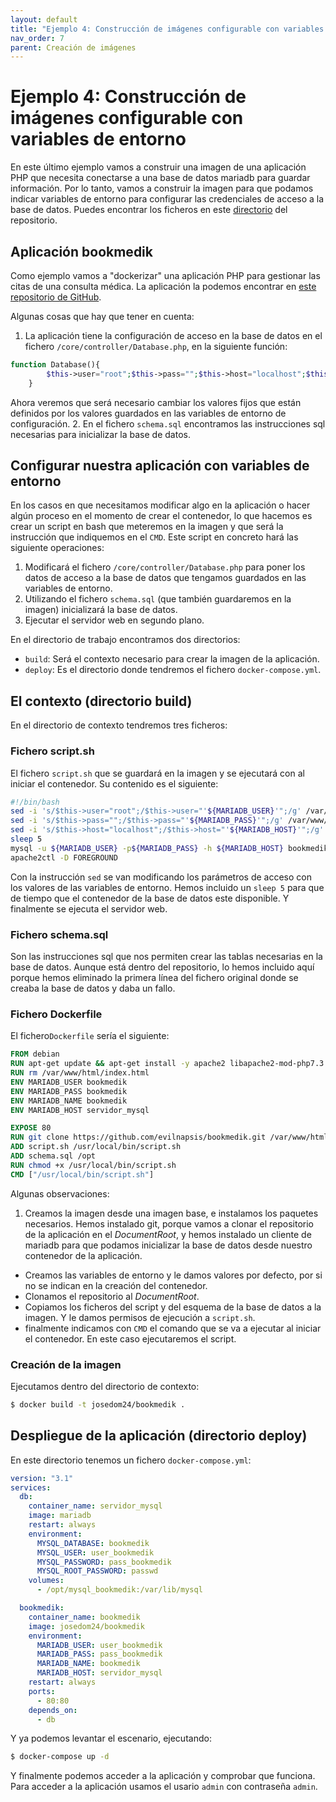 ```yaml
---
layout: default
title: "Ejemplo 4: Construcción de imágenes configurable con variables de entorno"
nav_order: 7
parent: Creación de imágenes
---
```


# Ejemplo 4: Construcción de imágenes configurable con variables de entorno

En este último ejemplo vamos a construir una imagen de una aplicación PHP que necesita conectarse a una base de datos mariadb para guardar información. Por lo tanto, vamos a construir la imagen para que podamos indicar variables de entorno para configurar las credenciales de acceso a la base de datos. Puedes encontrar los ficheros en este [directorio](https://github.com/iesgn/curso_docker_2021/tree/main/ejemplos/sesion6/ejemplo4) del repositorio.

## Aplicación bookmedik

Como ejemplo vamos a "dockerizar" una aplicación PHP para gestionar las citas de una consulta médica. La aplicación la podemos encontrar en [este repositorio de GitHub](https://github.com/evilnapsis/bookmedik.git).

Algunas cosas que hay que tener en cuenta:

1. La aplicación tiene la configuración de acceso en la base de datos en el fichero `/core/controller/Database.php`, en la siguiente función:

```php
function Database(){
		$this->user="root";$this->pass="";$this->host="localhost";$this->ddbb="bookmedik";
    }
```
  Ahora veremos que será necesario cambiar los valores fijos que están definidos por los valores guardados en las variables de entorno de configuración.
2. En el fichero `schema.sql` encontramos las instrucciones sql necesarias para inicializar la base de datos.

## Configurar nuestra aplicación con variables de entorno

En los casos en que necesitamos modificar algo en la aplicación o hacer algún proceso en el momento de crear el contenedor, lo que hacemos es crear un script en bash que meteremos en la imagen y que será la instrucción que indiquemos en el `CMD`. Este script en concreto hará las siguiente operaciones:

1. Modificará el fichero `/core/controller/Database.php` para poner los datos de acceso a la base de datos que tengamos guardados en las variables de entorno.
2. Utilizando el fichero `schema.sql` (que también guardaremos en la imagen) inicializará la base de datos.
3. Ejecutar el servidor web en segundo plano.

En el directorio de trabajo encontramos dos directorios:

* `build`: Será el contexto necesario para crear la imagen de la aplicación.
* `deploy`: Es el directorio donde tendremos el fichero `docker-compose.yml`.

## El contexto (directorio build)

En el directorio de contexto tendremos tres ficheros:

### Fichero script.sh

El fichero `script.sh` que se guardará en la imagen y se ejecutará con al iniciar el contenedor. Su contenido es el siguiente:

```bash
#!/bin/bash
sed -i 's/$this->user="root";/$this->user="'${MARIADB_USER}'";/g' /var/www/html/core/controller/Database.php
sed -i 's/$this->pass="";/$this->pass="'${MARIADB_PASS}'";/g' /var/www/html/core/controller/Database.php
sed -i 's/$this->host="localhost";/$this->host="'${MARIADB_HOST}'";/g' /var/www/html/core/controller/Database.php
sleep 5
mysql -u ${MARIADB_USER} -p${MARIADB_PASS} -h ${MARIADB_HOST} bookmedik < /opt/schema.sql
apache2ctl -D FOREGROUND
```
Con la instrucción `sed` se van modificando los parámetros de acceso con los valores de las variables de entorno. Hemos incluido un `sleep 5` para que de tiempo que el contenedor de la base de datos este disponible. Y finalmente se ejecuta el servidor web.

### Fichero schema.sql

Son las instrucciones sql que nos permiten crear las tablas necesarias en la base de datos.
Aunque está dentro del repositorio, lo hemos incluido aquí porque hemos eliminado la primera línea del fichero original donde se creaba la base de datos y daba un fallo.

### Fichero Dockerfile

El fichero`Dockerfile` sería el siguiente:

```Dockerfile
FROM debian
RUN apt-get update && apt-get install -y apache2 libapache2-mod-php7.3 php7.3 php7.3-mysql git mariadb-client && apt-get clean && rm -rf /var/lib/apt/lists/*
RUN rm /var/www/html/index.html
ENV MARIADB_USER bookmedik
ENV MARIADB_PASS bookmedik
ENV MARIADB_NAME bookmedik
ENV MARIADB_HOST servidor_mysql

EXPOSE 80
RUN git clone https://github.com/evilnapsis/bookmedik.git /var/www/html
ADD script.sh /usr/local/bin/script.sh
ADD schema.sql /opt
RUN chmod +x /usr/local/bin/script.sh
CMD ["/usr/local/bin/script.sh"]
```

Algunas observaciones:

1. Creamos la imagen desde una imagen base, e instalamos los paquetes necesarios. Hemos instalado git, porque vamos a clonar el repositorio de la aplicación en el *DocumentRoot*, y hemos instalado un cliente de mariadb para que podamos inicializar la base de datos desde nuestro contenedor de la aplicación.
* Creamos las variables de entorno y le damos valores por defecto, por si no se indican en la creación del contenedor.
* Clonamos el repositorio al *DocumentRoot*.
* Copiamos los ficheros del script y del esquema de la base de datos a la imagen. Y le damos permisos de ejecución a `script.sh`.
* finalmente indicamos con `CMD` el comando que se va a ejecutar al iniciar el contenedor. En este caso ejecutaremos el script.

### Creación de la imagen

Ejecutamos dentro del directorio de contexto:

```bash
$ docker build -t josedom24/bookmedik .
```

## Despliegue de la aplicación (directorio deploy)

En este directorio tenemos un fichero `docker-compose.yml`:

```yaml
version: "3.1"
services:
  db:
    container_name: servidor_mysql
    image: mariadb
    restart: always
    environment:
      MYSQL_DATABASE: bookmedik
      MYSQL_USER: user_bookmedik
      MYSQL_PASSWORD: pass_bookmedik
      MYSQL_ROOT_PASSWORD: passwd
    volumes:
      - /opt/mysql_bookmedik:/var/lib/mysql

  bookmedik:
    container_name: bookmedik
    image: josedom24/bookmedik
    environment:
      MARIADB_USER: user_bookmedik
      MARIADB_PASS: pass_bookmedik
      MARIADB_NAME: bookmedik
      MARIADB_HOST: servidor_mysql
    restart: always
    ports:
      - 80:80
    depends_on:
      - db
```

Y ya podemos levantar el escenario, ejecutando:

```bash
$ docker-compose up -d
```

Y finalmente podemos acceder a la aplicación y comprobar que funciona. Para acceder a la aplicación usamos el usario `admin` con contraseña `admin`.